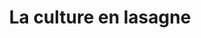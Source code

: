 ---
index: 220
type_of_section: "fullimage"
title: La culture en lasagne
sub-title: mise en pratique par les élèves de Mme Schlemmer-Hoff
text:
   position: 9
   background: "dark"
image:
  file: "assets/images/premiere-passe03.jpg"
  description: La culture en lasagne
  author: Pierre Kessler
  author_link: 
---